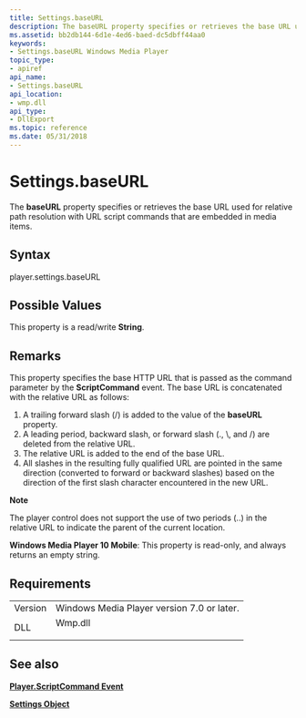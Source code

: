 ```yaml
---
title: Settings.baseURL
description: The baseURL property specifies or retrieves the base URL used for relative path resolution with URL script commands that are embedded in media items.
ms.assetid: bb2db144-6d1e-4ed6-baed-dc5dbff44aa0
keywords:
- Settings.baseURL Windows Media Player
topic_type:
- apiref
api_name:
- Settings.baseURL
api_location:
- wmp.dll
api_type:
- DllExport
ms.topic: reference
ms.date: 05/31/2018
---
```


# Settings.baseURL

The **baseURL** property specifies or retrieves the base URL used for relative path resolution with URL script commands that are embedded in media items.

## Syntax

player.settings.baseURL

## Possible Values

This property is a read/write **String**.

## Remarks

This property specifies the base HTTP URL that is passed as the command parameter by the **ScriptCommand** event. The base URL is concatenated with the relative URL as follows:

1.  A trailing forward slash (/) is added to the value of the **baseURL** property.
2.  A leading period, backward slash, or forward slash (., \\, and /) are deleted from the relative URL.
3.  The relative URL is added to the end of the base URL.
4.  All slashes in the resulting fully qualified URL are pointed in the same direction (converted to forward or backward slashes) based on the direction of the first slash character encountered in the new URL.

**Note**

The player control does not support the use of two periods (..) in the relative URL to indicate the parent of the current location.

**Windows Media Player 10 Mobile**: This property is read-only, and always returns an empty string.

## Requirements



|                    |                                                                                    |
|--------------------|------------------------------------------------------------------------------------|
| Version<br/> | Windows Media Player version 7.0 or later.<br/>                              |
| DLL<br/>     | <dl> <dt>Wmp.dll</dt> </dl> |



## See also

<dl> <dt>

[**Player.ScriptCommand Event**](player-player-scriptcommand.md)
</dt> <dt>

[**Settings Object**](settings-object.md)
</dt> </dl>

 

 





